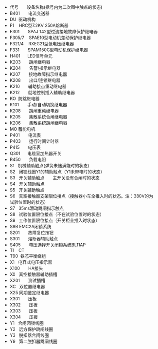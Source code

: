 - 代号       设备名称(括号内为二次图中触点的状态)
- B401       电流变送器
- DU  驱动机构
- F1    HRC型7.2KV 250A熔断器
- F301       SPAJ
  142型过流接地故障保护继电器
- F305/7    SPAE10型电动机差动保护继电器
- F321/4    RXEG21型低电压继电器
- F331       SPAM150C型电动机保护继电器
- H401      LED信号单元
- K203       跳闸继电器
- K204       告警/指示继电器
- K207       接地故障指示继电器
- K208       出口/连锁继电器
- K210       辅助接点重动继电器
- K212       就地控制插入辅助继电器
- KO  防跳继电器
- K101       手动/自动切换继电器
- K208       跳闸重动继电器
- K205       集散系统合闸继电器
- K206       集散系统跳闸继电器
- MO 蓄能电机
- P401       电流表
- P403       运行时间计时器
- P415       电压表
- Q301      电缆室加热器开关
- R450       负载电阻
- S1   机械辅助触点(弹簧未储满能时的状态)
- S2   闭锁线圈Y1的辅助触点（Y1未带电时的状态）
- S3   开关辅助触点       主开关没有合闸时的状态
- S4   开关辅助触点
- S5   开关辅助触点
- S6   真空接触器支架限位接点（接触器小车全推入时的状态。注：380V的为试验位置时的状态）
- S7   35ms滑动跳闸指示触点
- S8   试验位置限位接点（不在试验位置时的状态）
- S9   工作位置限位接点（开关柜全推入时状态）
- S9B EMC2A闭锁系统
- S201       故障复位按钮
- S301       熔断器辅助触点
- S405       电压选择开关闭锁系统BL11AP
- TI    CT
- T90  铁芯平衡绕组
- X1   电容式电压指示器
- X100       HA接头
- X0   真空接触器辅助插槽
- X201       测试插槽
- XC   双位置继电器
- X25 同期鉴定继电器
- X301       压板
- X302       压板
- X303       压板
- X304       压板
- Y1   合闸闭锁线圈
- Y2   远方保护跳闸线圈
- Y3   脱扣器合闸线圈
- Y9   第二脱扣器跳闸线圈